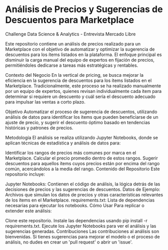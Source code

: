 # Análisis de Precios y Sugerencias de Descuentos para Marketplace

Challenge Data Science &amp; Analytics - Entrevista Mercado Libre

Este repositorio contiene un análisis de precios realizado para un Marketplace con el objetivo de automatizar y optimizar la sugerencia de descuentos para los ítems listados en la plataforma. El enfoque principal es disminuir la carga manual del equipo de expertos en fijación de precios, permitiéndoles dedicarse a tareas más estratégicas y rentables.

Contexto del Negocio
En la vertical de pricing, se busca mejorar la eficiencia en la sugerencia de descuentos para los ítems listados en el Marketplace. Tradicionalmente, este proceso se ha realizado manualmente por un equipo de expertos, quienes revisan individualmente cada ítem para determinar si requiere un descuento y cuál sería el descuento adecuado para impulsar las ventas a corto plazo.

Objetivo
Automatizar el proceso de sugerencia de descuentos, utilizando análisis de datos para identificar los ítems que pueden beneficiarse de un ajuste de precio, y sugerir el descuento óptimo basado en tendencias históricas y patrones de precios.

Metodología
El análisis se realiza utilizando Jupyter Notebooks, donde se aplican técnicas de estadística y análisis de datos para:

Identificar los rangos de precios más comunes por marca en el Marketplace.
Calcular el precio promedio dentro de estos rangos.
Sugerir descuentos para aquellos ítems cuyos precios están por encima del rango común, acercándolos a la media del rango.
Contenido del Repositorio
Este repositorio incluye:

Jupyter Notebooks: Contienen el código de análisis, la lógica detrás de las decisiones de precios y las sugerencias de descuentos.
Datos de Ejemplo: Archivos que simulan los datos de precios y otras características relevantes de los ítems en el Marketplace.
requirements.txt: Lista de dependencias necesarias para ejecutar los notebooks.
Cómo Usar
Para replicar o extender este análisis:

Clone este repositorio.
Instale las dependencias usando pip install -r requirements.txt.
Ejecute los Jupyter Notebooks para ver el análisis y las sugerencias generadas.
Contribuciones
Las contribuciones al análisis son bienvenidas. Si tienes sugerencias para mejorar el modelo o el proceso de análisis, no dudes en crear un 'pull request' o abrir un 'issue'.
